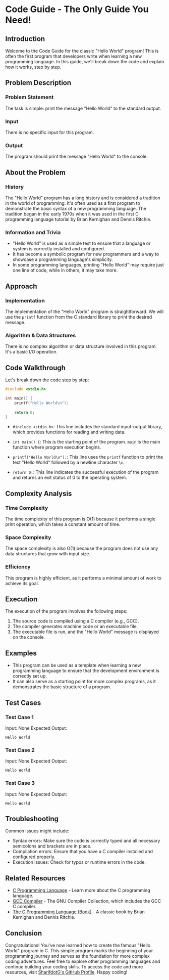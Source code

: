 # Code Guide - The Only Guide You Need!

## Introduction
Welcome to the Code Guide for the classic "Hello World" program! This is often the first program that developers write when learning a new programming language. In this guide, we'll break down the code and explain how it works, step by step.

## Problem Description
### Problem Statement
The task is simple: print the message "Hello World" to the standard output.

### Input
There is no specific input for this program.

### Output
The program should print the message "Hello World" to the console.

## About the Problem
### History
The "Hello World" program has a long history and is considered a tradition in the world of programming. It's often used as a first program to demonstrate the basic syntax of a new programming language. The tradition began in the early 1970s when it was used in the first C programming language tutorial by Brian Kernighan and Dennis Ritchie.

### Information and Trivia
- "Hello World" is used as a simple test to ensure that a language or system is correctly installed and configured.
- It has become a symbolic program for new programmers and a way to showcase a programming language's simplicity.
- In some programming languages, printing "Hello World" may require just one line of code, while in others, it may take more.

## Approach
### Implementation
The implementation of the "Hello World" program is straightforward. We will use the `printf` function from the C standard library to print the desired message.

### Algorithm & Data Structures
There is no complex algorithm or data structure involved in this program. It's a basic I/O operation.

## Code Walkthrough
Let's break down the code step by step:

```c
#include <stdio.h>

int main() {
    printf("Hello World\n");
    
    return 0;
}
```

- `#include <stdio.h>`: This line includes the standard input-output library, which provides functions for reading and writing data.

- `int main() {`: This is the starting point of the program. `main` is the main function where program execution begins.

- `printf("Hello World\n");`: This line uses the `printf` function to print the text "Hello World" followed by a newline character `\n`.

- `return 0;`: This line indicates the successful execution of the program and returns an exit status of 0 to the operating system.

## Complexity Analysis
### Time Complexity
The time complexity of this program is O(1) because it performs a single print operation, which takes a constant amount of time.

### Space Complexity
The space complexity is also O(1) because the program does not use any data structures that grow with input size.

### Efficiency
This program is highly efficient, as it performs a minimal amount of work to achieve its goal.

## Execution
The execution of the program involves the following steps:
1. The source code is compiled using a C compiler (e.g., GCC).
2. The compiler generates machine code or an executable file.
3. The executable file is run, and the "Hello World" message is displayed on the console.

## Examples
- This program can be used as a template when learning a new programming language to ensure that the development environment is correctly set up.
- It can also serve as a starting point for more complex programs, as it demonstrates the basic structure of a program.

## Test Cases
### Test Case 1
Input: None
Expected Output:
```
Hello World
```

### Test Case 2
Input: None
Expected Output:
```
Hello World
```

### Test Case 3
Input: None
Expected Output:
```
Hello World
```

## Troubleshooting
Common issues might include:
- Syntax errors: Make sure the code is correctly typed and all necessary semicolons and brackets are in place.
- Compilation errors: Ensure that you have a C compiler installed and configured properly.
- Execution issues: Check for typos or runtime errors in the code.

## Related Resources
- [C Programming Language](https://en.wikipedia.org/wiki/C_(programming_language)) - Learn more about the C programming language.
- [GCC Compiler](https://gcc.gnu.org/) - The GNU Compiler Collection, which includes the GCC C compiler.
- [The C Programming Language (Book)](https://en.wikipedia.org/wiki/The_C_Programming_Language) - A classic book by Brian Kernighan and Dennis Ritchie.

## Conclusion
Congratulations! You've now learned how to create the famous "Hello World" program in C. This simple program marks the beginning of your programming journey and serves as the foundation for more complex coding adventures. Feel free to explore other programming languages and continue building your coding skills. To access the code and more resources, visit [SharifdotG's GitHub Profile](https://github.com/SharifdotG). Happy coding!